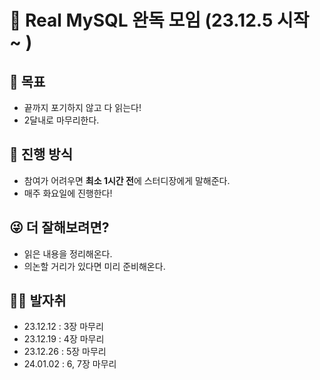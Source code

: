 # 📕 Real MySQL 완독 모임 (23.12.5 시작 ~ )
## 🎯 목표
 - 끝까지 포기하지 않고 다 읽는다!
 - 2달내로 마무리한다.

## 🙋 진행 방식
 - 참여가 어려우면 **최소 1시간 전**에 스터디장에게 말해준다.
 - 매주 화요일에 진행한다!

## 😜 더 잘해보려면?
 - 읽은 내용을 정리해온다.
 - 의논할 거리가 있다면 미리 준비해온다.

## 🏃‍♂️ 발자취
- 23.12.12 : 3장 마무리
- 23.12.19 : 4장 마무리
- 23.12.26 : 5장 마무리
- 24.01.02 : 6, 7장 마무리
